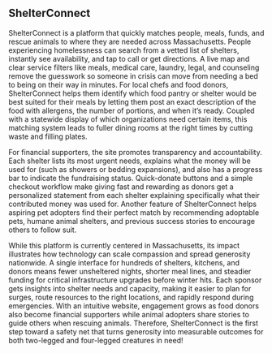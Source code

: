 ## ShelterConnect

ShelterConnect is a platform that quickly matches people, meals, funds, and rescue animals to where they are needed across Massachusetts. People experiencing homelessness can search from a vetted list of shelters, instantly see availability, and tap to call or get directions. A live map and clear service filters like meals, medical care, laundry, legal, and counseling remove the guesswork so someone in crisis can move from needing a bed to being on their way in minutes. For local chefs and food donors, ShelterConnect helps them identify which food pantry or shelter would be best suited for their meals by letting them post an exact description of the food with allergens, the number of portions, and when it’s ready. Coupled with a statewide display of which organizations need certain items, this matching system leads to fuller dining rooms at the right times by cutting waste and filling plates.

For financial supporters, the site promotes transparency and accountability. Each shelter lists its most urgent needs, explains what the money will be used for (such as showers or bedding expansions), and also has a progress bar to indicate the fundraising status. Quick-donate buttons and a simple checkout workflow make giving fast and rewarding as donors get a personalized statement from each shelter explaining specifically what their contributed money was used for. Another feature of ShelterConnect helps aspiring pet adopters find their perfect match by recommending adoptable pets, humane animal shelters, and previous success stories to encourage others to follow suit.

While this platform is currently centered in Massachusetts, its impact illustrates how technology can scale compassion and spread generosity nationwide. A single interface for hundreds of shelters, kitchens, and donors means fewer unsheltered nights, shorter meal lines, and steadier funding for critical infrastructure upgrades before winter hits. Each sponsor gets insights into shelter needs and capacity, making it easier to plan for surges, route resources to the right locations, and rapidly respond during emergencies. With an intuitive website, engagement grows as food donors also become financial supporters while animal adopters share stories to guide others when rescuing animals. Therefore, ShelterConnect is the first step toward a safety net that turns generosity into measurable outcomes for both two-legged and four-legged creatures in need!
